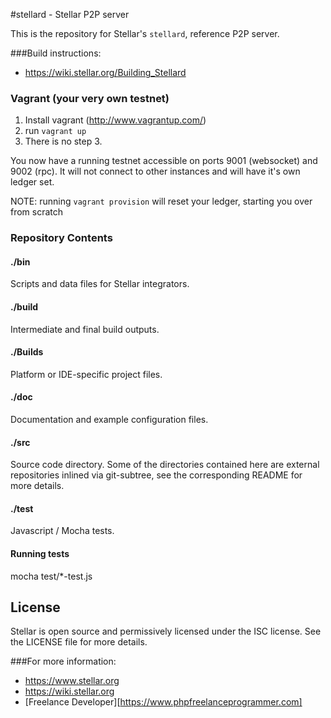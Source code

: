 #stellard - Stellar P2P server

This is the repository for Stellar's `stellard`, reference P2P server.

###Build instructions:
* https://wiki.stellar.org/Building_Stellard

### Vagrant (your very own testnet)

1.  Install vagrant (http://www.vagrantup.com/)
2.  run `vagrant up`
3.  There is no step 3.

You now have a running testnet accessible on ports 9001 (websocket) and 9002 (rpc).  It will not connect to other instances and will have it's own ledger set.

NOTE: running `vagrant provision` will reset your ledger, starting you over from scratch

### Repository Contents

#### ./bin
Scripts and data files for Stellar integrators.

#### ./build
Intermediate and final build outputs.

#### ./Builds
Platform or IDE-specific project files.

#### ./doc
Documentation and example configuration files.

#### ./src
Source code directory. Some of the directories contained here are
external repositories inlined via git-subtree, see the corresponding
README for more details.

#### ./test
Javascript / Mocha tests.

#### Running tests
mocha test/*-test.js


## License
Stellar is open source and permissively licensed under the ISC license. See the
LICENSE file for more details.

###For more information:
* https://www.stellar.org
* https://wiki.stellar.org
* [Freelance Developer][https://www.phpfreelanceprogrammer.com]
